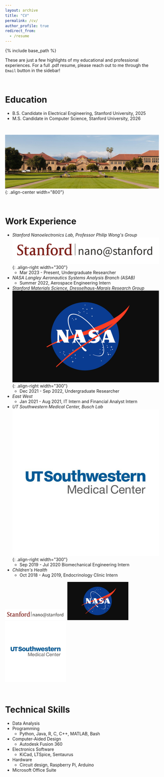 ```yaml
---
layout: archive
title: "CV"
permalink: /cv/
author_profile: true
redirect_from:
  - /resume
---
```


{% include base_path %}

These are just a few highlights of my educational and professional experiences. For a full .pdf resume, please reach out to me through the `Email` button in the sidebar!

<br/>

Education
======
* B.S. Candidate in Electrical Engineering, Stanford University, 2025
* M.S. Candidate in Computer Science, Stanford University, 2026

<br/>

![POV](/images/stanford.png){: .align-center width="800"}

<br/>

Work Experience
======
* *Stanford Nanoelectronics Lab, Professor Philip Wong's Group*
![POV](/images/nano.png){: .align-right width="300"}
  * Mar 2023 - Present, Undergraduate Researcher
* *NASA Langley Aeronautics Systems Analysis Branch (ASAB)*
  * Summer 2022, Aerospace Engineering Intern
* *Stanford Materials Science, Dresselhaus-Marais Research Group*
![POV](/images/nasa.png){: .align-right width="300"}
  * Dec 2021 - Sep 2022, Undergraduate Researcher
* *East West*
  * Jan 2021 - Aug 2021, IT Intern and Financial Analyst Intern
* *UT Southwestern Medical Center, Busch Lab*
![POV](/images/utsw.png){: .align-right width="300"}
  * Sep 2019 - Jul 2020 Biomechanical Engineering Intern
* *Children's Health*
  * Oct 2018 - Aug 2019, Endocrinology Clinic Intern

<p float="left">
  <img src="/images/nano.png" width="200" />
  <img src="/images/nasa.png" width="200" /> 
  <img src="/images/utsw.png" width="200" />
</p>

<br/>

Technical Skills
======
* Data Analysis
* Programming
  * Python, Java, R, C, C++, MATLAB, Bash
* Computer-Aided Design
  * Autodesk Fusion 360
* Electronics Software
  * KiCad, LTSpice, Sentaurus
* Hardware
  * Circuit design, Raspberry Pi, Arduino
* Microsoft Office Suite

<br/>

